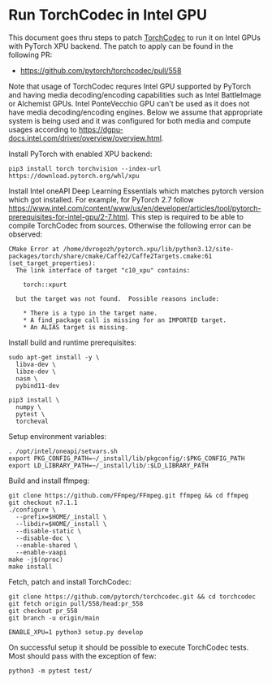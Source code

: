 # Run TorchCodec in Intel GPU

This document goes thru steps to patch [TorchCodec] to run it on Intel GPUs with PyTorch XPU backend. The patch to apply can be found in the following PR:

* https://github.com/pytorch/torchcodec/pull/558

Note that usage of TorchCodec requres Intel GPU supported by PyTorch and having media decoding/encoding capabilities such as Intel BattleImage or Alchemist GPUs. Intel PonteVecchio GPU can't be used as it does not have media decoding/encoding engines. Below we assume that appropriate system is being used and it was configured for both media and compute usages according to https://dgpu-docs.intel.com/driver/overview/overview.html.

Install PyTorch with enabled XPU backend:

```
pip3 install torch torchvision --index-url https://download.pytorch.org/whl/xpu
```

Install Intel oneAPI Deep Learning Essentials which matches pytorch version which got installed. For example, for PyTorch 2.7 follow https://www.intel.com/content/www/us/en/developer/articles/tool/pytorch-prerequisites-for-intel-gpu/2-7.html. This step is required to be able to compile TorchCodec from sources. Otherwise the following error can be observed:
```
CMake Error at /home/dvrogozh/pytorch.xpu/lib/python3.12/site-packages/torch/share/cmake/Caffe2/Caffe2Targets.cmake:61 (set_target_properties):
  The link interface of target "c10_xpu" contains:

    torch::xpurt

  but the target was not found.  Possible reasons include:

    * There is a typo in the target name.
    * A find_package call is missing for an IMPORTED target.
    * An ALIAS target is missing.

```

Install build and runtime prerequisites:
```
sudo apt-get install -y \
  libva-dev \
  libze-dev \
  nasm \
  pybind11-dev

pip3 install \
  numpy \
  pytest \
  torcheval
```

Setup environment variables:
```
. /opt/intel/oneapi/setvars.sh
export PKG_CONFIG_PATH=~/_install/lib/pkgconfig/:$PKG_CONFIG_PATH
export LD_LIBRARY_PATH=~/_install/lib/:$LD_LIBRARY_PATH
```

Build and install ffmpeg:

```
git clone https://github.com/FFmpeg/FFmpeg.git ffmpeg && cd ffmpeg
git checkout n7.1.1
./configure \
  --prefix=$HOME/_install \
  --libdir=$HOME/_install \
  --disable-static \
  --disable-doc \
  --enable-shared \
  --enable-vaapi
make -j$(nproc)
make install
```

Fetch, patch and install TorchCodec:
```
git clone https://github.com/pytorch/torchcodec.git && cd torchcodec
git fetch origin pull/558/head:pr_558
git checkout pr_558
git branch -u origin/main

ENABLE_XPU=1 python3 setup.py develop
```

On successful setup it should be possible to execute TorchCodec tests. Most should pass with the exception of few:
```
python3 -m pytest test/
```

[TorchCodec]: https://github.com/pytorch/torchcodec.git
